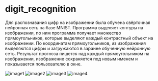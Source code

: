 # digit_recognition

Для распознавания цифр на изображении была обучена свёрточная нейронная сеть на базе MNIST. Программа выделяет контуры на изображении, по ним программа получает множество прямоугольников, которые выделяют каждый контрастный объект на изображении. По координатам прямоугольников, из изображения выделяются цифры и загружаются в заранее обученную нейронную сеть. Результат прогноза пишется над каждый прямоугольником на изображении, изображение сохраняется под новым именем и показывается пользователю в окне.

![image1](https://sun9-west.userapi.com/sun9-64/impg/qwaqduf00To5p-cxSz0B8xMME14Q-hS1sX77fQ/nvY30fjW9Jw.jpg?size=873x654&quality=96&sign=6de70666ed55f50b8c864ff6bcab2fe1&type=album)
![image2](https://sun9-east.userapi.com/sun9-26/impg/w55MnEeJHWsqUKjlJfjSxKCZ2iTP3IcllkRDlw/DixVgmpJktU.jpg?size=875x655&quality=96&sign=30d0336a13cae02f30e55d6e5bd1a2b0&type=album)
![image3](https://sun9-west.userapi.com/sun9-46/impg/mMNTdc_lpDEGSW_3md0NIMCuPs8AtovYXytcoQ/JNJ-i2tUnow.jpg?size=1046x637&quality=96&sign=debc91b979cff02f8b213f84aca01214&type=album)
![image4](https://sun1.userapi.com/sun1-19/impg/FczHUVogbNAN4WU5eGL8KJ5KltY1TY3bIVe2Dg/4lNuauDOasA.jpg?size=1035x634&quality=96&sign=19fd14cf466d19de2be3ab23bbf68719&type=album)
